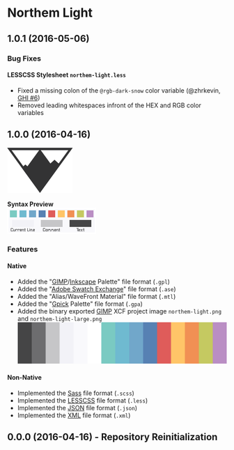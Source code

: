 Northem Light
=============

## 1.0.1 (2016-05-06)
### Bug Fixes
#### LESSCSS Stylesheet `northem-light.less`
  - Fixed a missing colon of the `@rgb-dark-snow` color variable (@zhrkevin, [GHI #6][ghi-6-arcticicestudio-northem-light-atom-syntax])
  - Removed leading whitespaces infront of the HEX and RGB color variables

## 1.0.0 (2016-04-16)
![Northem Logo](src/main/assets/media/northem-logo.png)

**Syntax Preview**  
![Northem Light Syntax Preview](src/main/assets/media/northem-light-syntax-preview.png)

### Features
#### Native
  - Added the "[GIMP](https://www.gimp.org)/[Inkscape](https://inkscape.org) Palette" file format (`.gpl`)
  - Added the "[Adobe Swatch Exchange](https://helpx.adobe.com/illustrator/using/using-creating-swatches.html)" file format (`.ase`)
  - Added the "Alias/WaveFront Material" file format (`.mtl`)
  - Added the "[Gpick](http://www.gpick.org) Palette" file format (`.gpa`)
  - Added the binary exported [GIMP](https://www.gimp.org) XCF project image `northem-light.png` and `northem-light-large.png`
  ![Northem Large](src/main/native/northem-light-large.png)

#### Non-Native
  - Implemented the [Sass](http://sass-lang.com) file format (`.scss`)
  - Implemented the [LESSCSS](http://lesscss.org) file format (`.less`)
  - Implemented the [JSON](http://json.org/) file format (`.json`)
  - Implemented the [XML](https://www.w3.org/XML) file format (`.xml`)

## 0.0.0 (2016-04-16) - Repository Reinitialization

[backlog-application-support]: https://github.com/arcticicestudio/northem-light/issues/1

[ghi-6-arcticicestudio-northem-light-atom-syntax]: https://github.com/arcticicestudio/northem-light-atom-syntax/issues/6
